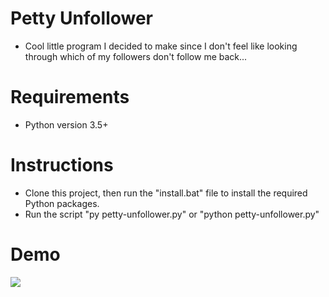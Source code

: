 # Petty Unfollower
- Cool little program I decided to make since I don't feel like looking through which of my followers don't follow me back...

# Requirements
- Python version 3.5+

# Instructions
- Clone this project, then run the "install.bat" file to install the required Python packages.
- Run the script "py petty-unfollower.py" or "python petty-unfollower.py"

# Demo
![](https://github.com/petty-unfollower/Petty_Unfollower_CLI_Quick_Demo.gif)
